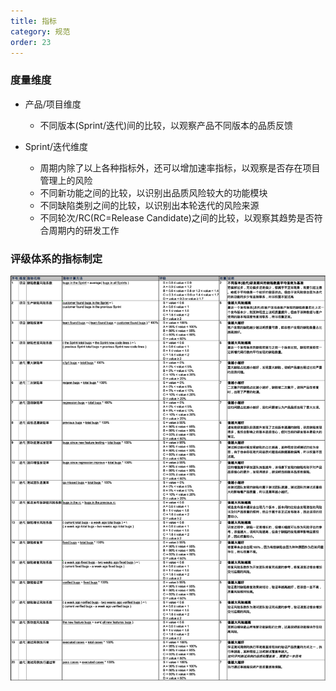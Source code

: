 ```yaml
---
title: 指标
category: 规范
order: 23
---
```


### 度量维度

- 产品/项目维度

  - 不同版本(Sprint/迭代)间的比较，以观察产品不同版本的品质反馈

- Sprint/迭代维度

  - 周期内除了以上各种指标外，还可以增加速率指标，以观察是否存在项目管理上的风险
  - 不同新功能之间的比较，以识别出品质风险较大的功能模块
  - 不同缺陷类别之间的比较，以识别出本轮迭代的风险来源
  - 不同轮次/RC(RC=Release Candidate)之间的比较，以观察其趋势是否符合周期内的研发工作

### 评级体系的指标制定

![](/images/point.png)
